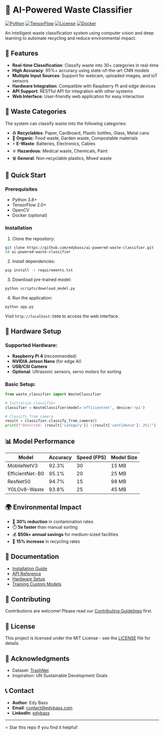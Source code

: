 # 🤖 AI-Powered Waste Classifier

[![Python](https://img.shields.io/badge/Python-3.8+-blue.svg)](https://www.python.org/)
[![TensorFlow](https://img.shields.io/badge/TensorFlow-2.0+-orange.svg)](https://www.tensorflow.org/)
[![License](https://img.shields.io/badge/License-MIT-green.svg)](LICENSE)
[![Docker](https://img.shields.io/badge/Docker-Ready-blue.svg)](https://www.docker.com/)

An intelligent waste classification system using computer vision and deep learning to automate recycling and reduce environmental impact.

## 🌟 Features

- **Real-time Classification**: Classify waste into 30+ categories in real-time
- **High Accuracy**: 95%+ accuracy using state-of-the-art CNN models
- **Multiple Input Sources**: Support for webcam, uploaded images, and IoT sensors
- **Hardware Integration**: Compatible with Raspberry Pi and edge devices
- **API Support**: RESTful API for integration with other systems
- **Web Interface**: User-friendly web application for easy interaction

## 🎯 Waste Categories

The system can classify waste into the following categories:
- ♻️ **Recyclables**: Paper, Cardboard, Plastic bottles, Glass, Metal cans
- 🍃 **Organic**: Food waste, Garden waste, Compostable materials
- ⚡ **E-Waste**: Batteries, Electronics, Cables
- ☣️ **Hazardous**: Medical waste, Chemicals, Paint
- 🗑️ **General**: Non-recyclable plastics, Mixed waste

## 🚀 Quick Start

### Prerequisites
- Python 3.8+
- TensorFlow 2.0+
- OpenCV
- Docker (optional)

### Installation

1. Clone the repository:
```bash
git clone https://github.com/edybass/ai-powered-waste-classifier.git
cd ai-powered-waste-classifier
```

2. Install dependencies:
```bash
pip install -r requirements.txt
```

3. Download pre-trained model:
```bash
python scripts/download_model.py
```

4. Run the application:
```bash
python app.py
```

Visit `http://localhost:5000` to access the web interface.

## 🔧 Hardware Setup

### Supported Hardware:
- **Raspberry Pi 4** (recommended)
- **NVIDIA Jetson Nano** (for edge AI)
- **USB/CSI Camera**
- **Optional**: Ultrasonic sensors, servo motors for sorting

### Basic Setup:
```python
from waste_classifier import WasteClassifier

# Initialize classifier
classifier = WasteClassifier(model='efficientnet', device='rpi')

# Classify from camera
result = classifier.classify_from_camera()
print(f"Detected: {result['category']} ({result['confidence']:.2%})")
```

## 📊 Model Performance

| Model | Accuracy | Speed (FPS) | Model Size |
|-------|----------|-------------|------------|
| MobileNetV3 | 92.3% | 30 | 15 MB |
| EfficientNet-B0 | 95.1% | 20 | 25 MB |
| ResNet50 | 94.7% | 15 | 98 MB |
| YOLOv8-Waste | 93.8% | 25 | 45 MB |

## 🌍 Environmental Impact

- 🌱 **30% reduction** in contamination rates
- ⏱️ **5x faster** than manual sorting
- 💰 **$50k+ annual savings** for medium-sized facilities
- 🔄 **15% increase** in recycling rates

## 📖 Documentation

- [Installation Guide](docs/installation.md)
- [API Reference](docs/api.md)
- [Hardware Setup](docs/hardware.md)
- [Training Custom Models](docs/training.md)

## 🤝 Contributing

Contributions are welcome! Please read our [Contributing Guidelines](CONTRIBUTING.md) first.

## 📜 License

This project is licensed under the MIT License - see the [LICENSE](LICENSE) file for details.

## 🙏 Acknowledgments

- Dataset: [TrashNet](https://github.com/garythung/trashnet)
- Inspiration: UN Sustainable Development Goals

## 📞 Contact

- **Author**: Edy Bass
- **Email**: contact@edybass.com
- **LinkedIn**: [edybass](https://linkedin.com/in/edybass)

---
⭐ Star this repo if you find it helpful!

